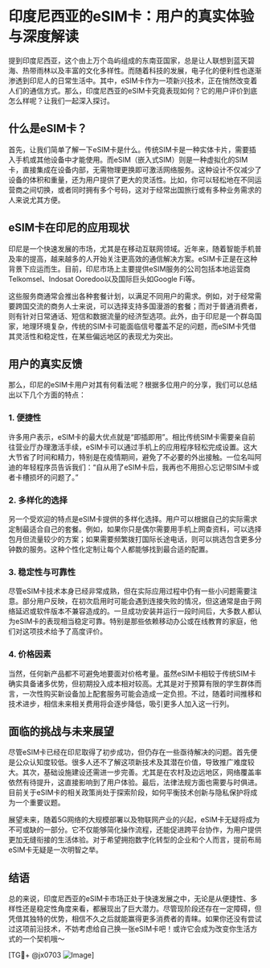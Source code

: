 # 印度尼西亚的eSIM卡：用户的真实体验与深度解读

提到印度尼西亚，这个由上万个岛屿组成的东南亚国家，总是让人联想到蓝天碧海、热带雨林以及丰富的文化多样性。而随着科技的发展，电子化的便利性也逐渐渗透到印尼人的日常生活中。其中，eSIM卡作为一项新兴技术，正在悄然改变着人们的通信方式。那么，印度尼西亚的eSIM卡究竟表现如何？它的用户评价到底怎么样呢？让我们一起深入探讨。

## 什么是eSIM卡？

首先，让我们简单了解一下eSIM卡是什么。传统SIM卡是一种实体卡片，需要插入手机或其他设备中才能使用。而eSIM（嵌入式SIM）则是一种虚拟化的SIM卡，直接集成在设备内部，无需物理更换即可激活网络服务。这种设计不仅减少了设备的体积和重量，还为用户提供了更大的灵活性。比如，你可以轻松地在不同运营商之间切换，或者同时拥有多个号码，这对于经常出国旅行或有多种业务需求的人来说尤其方便。

## eSIM卡在印尼的应用现状

印尼是一个快速发展的市场，尤其是在移动互联网领域。近年来，随着智能手机普及率的提高，越来越多的人开始关注更高效的通信解决方案。eSIM卡正是在这种背景下应运而生。目前，印尼市场上主要提供eSIM服务的公司包括本地运营商Telkomsel、Indosat Ooredoo以及国际巨头如Google Fi等。

这些服务商通常会推出各种套餐计划，以满足不同用户的需求。例如，对于经常需要跨国交流的商务人士来说，可以选择支持多国漫游的套餐；而对于普通消费者，则有针对日常通话、短信和数据流量的经济型选项。此外，由于印尼是一个群岛国家，地理环境复杂，传统的SIM卡可能面临信号覆盖不足的问题，而eSIM卡凭借其灵活性和稳定性，在某些偏远地区的表现尤为突出。

## 用户的真实反馈

那么，印尼的eSIM卡用户对其有何看法呢？根据多位用户的分享，我们可以总结出以下几个方面的特点：

### 1. **便捷性**
许多用户表示，eSIM卡的最大优点就是“即插即用”。相比传统SIM卡需要亲自前往营业厅办理激活手续，eSIM卡可以通过手机上的应用程序轻松完成设置。这大大节省了时间和精力，特别是在疫情期间，避免了不必要的外出接触。一位名叫阿迪的年轻程序员告诉我们：“自从用了eSIM卡后，我再也不用担心忘记带SIM卡或者卡槽损坏的问题了。”

### 2. **多样化的选择**
另一个受欢迎的特点是eSIM卡提供的多样化选择。用户可以根据自己的实际需求定制最适合自己的套餐。例如，如果你只是偶尔需要用手机上网查资料，可以选择包月但流量较少的方案；如果需要频繁拨打国际长途电话，则可以挑选包含更多分钟数的服务。这种个性化定制让每个人都能够找到最合适的配置。

### 3. **稳定性与可靠性**
尽管eSIM卡技术本身已经非常成熟，但在实际应用过程中仍有一些小问题需要注意。部分用户反映，在初次启用时可能会遇到连接失败的情况，但这通常是由于网络延迟或软件版本不兼容造成的。一旦成功安装并运行一段时间后，大多数人都认为eSIM卡的表现相当稳定可靠。特别是那些依赖移动办公或在线教育的家庭，他们对这项技术给予了高度评价。

### 4. **价格因素**
当然，任何新产品都不可避免地要面对价格考量。虽然eSIM卡相较于传统SIM卡确实具备诸多优势，但初期投入成本相对较高。尤其是对于预算有限的学生群体而言，一次性购买新设备加上配套服务可能会造成一定负担。不过，随着时间推移和技术进步，相信未来相关费用将会逐步降低，吸引更多人加入这一行列。

## 面临的挑战与未来展望

尽管eSIM卡已经在印尼取得了初步成功，但仍存在一些亟待解决的问题。首先便是公众认知度较低。很多人还不了解这项新技术及其潜在价值，导致推广难度较大。其次，基础设施建设还需进一步完善。尤其是在农村及边远地区，网络覆盖率依然有待提升，这直接影响到了用户体验。最后，法律法规方面也需要与时俱进。目前关于eSIM卡的相关政策尚处于探索阶段，如何平衡技术创新与隐私保护将成为一个重要议题。

展望未来，随着5G网络的大规模部署以及物联网产业的兴起，eSIM卡无疑将成为不可或缺的一部分。它不仅能够简化操作流程，还能促进跨平台协作，为用户提供更加无缝衔接的生活体验。对于希望拥抱数字化转型的企业和个人而言，提前布局eSIM卡无疑是一次明智之举。

## 结语

总的来说，印度尼西亚的eSIM卡市场正处于快速发展之中，无论是从便捷性、多样性还是稳定性角度来看，都展现出了巨大潜力。尽管现阶段还存在一定障碍，但凭借其独特的优势，相信不久之后就能赢得更多消费者的青睐。如果你还没有尝试过这项前沿技术，不妨考虑给自己换一张eSIM卡吧！或许它会成为改变你生活方式的一个契机哦～

[TG💪+ @jx0703 ![Image](https://github.com/user-attachments/assets/dbca1d08-cadb-493c-b0ec-ad6f7a83f270)]